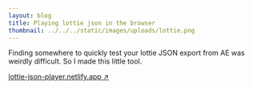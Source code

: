 ```yaml
---
layout: blog
title: Playing lottie json in the browser
thumbnail: ../../../static/images/uploads/lottie.png
---
```

Finding somewhere to quickly test your lottie JSON export from AE was weirdly difficult. So I made this little tool.

[lottie-json-player.netlify.app ↗](https://lottie-json-player.netlify.app/)